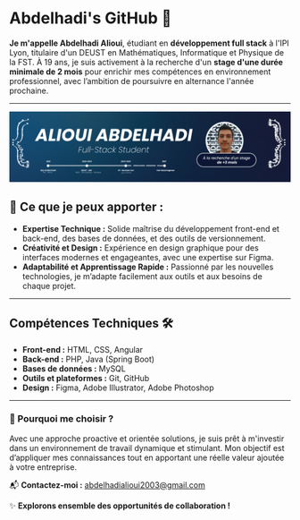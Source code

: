 # Abdelhadi's GitHub 👋

**Je m'appelle Abdelhadi Alioui**, étudiant en **développement full stack** à l'IPI Lyon, titulaire d'un DEUST en Mathématiques, Informatique et Physique de la FST. À 19 ans, je suis activement à la recherche d'un **stage d'une durée minimale de 2 mois** pour enrichir mes compétences en environnement professionnel, avec l’ambition de poursuivre en alternance l'année prochaine.

---
![Bannière](https://github.com/abdelhadii12/abdelhadii12/blob/main/banner-abdelhadi---github.png?raw=true)

## 🌟 Ce que je peux apporter :

- **Expertise Technique :** Solide maîtrise du développement front-end et back-end, des bases de données, et des outils de versionnement.
- **Créativité et Design :** Expérience en design graphique pour des interfaces modernes et engageantes, avec une expertise sur Figma.
- **Adaptabilité et Apprentissage Rapide :** Passionné par les nouvelles technologies, je m’adapte facilement aux outils et aux besoins de chaque projet.

---

## Compétences Techniques 🛠️

- **Front-end :** HTML, CSS, Angular  
- **Back-end :** PHP, Java (Spring Boot)  
- **Bases de données :** MySQL  
- **Outils et plateformes :** Git, GitHub  
- **Design :** Figma, Adobe Illustrator, Adobe Photoshop

---

### 💼 Pourquoi me choisir ?

Avec une approche proactive et orientée solutions, je suis prêt à m'investir dans un environnement de travail dynamique et stimulant. Mon objectif est d’appliquer mes connaissances tout en apportant une réelle valeur ajoutée à votre entreprise.

📬 **Contactez-moi :** abdelhadialioui2003@gmail.com

✨ **Explorons ensemble des opportunités de collaboration !**
